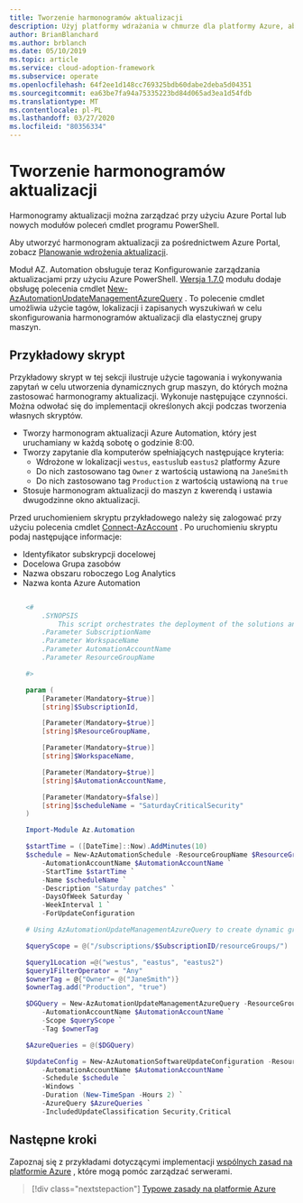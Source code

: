 ```yaml
---
title: Tworzenie harmonogramów aktualizacji
description: Użyj platformy wdrażania w chmurze dla platformy Azure, aby dowiedzieć się, jak zarządzać harmonogramami aktualizacji za pomocą Azure Portal lub nowych modułów poleceń cmdlet programu PowerShell.
author: BrianBlanchard
ms.author: brblanch
ms.date: 05/10/2019
ms.topic: article
ms.service: cloud-adoption-framework
ms.subservice: operate
ms.openlocfilehash: 64f2ee1d148cc769325bdb60dabe2deba5d04351
ms.sourcegitcommit: ea63be7fa94a75335223bd84d065ad3ea1d54fdb
ms.translationtype: MT
ms.contentlocale: pl-PL
ms.lasthandoff: 03/27/2020
ms.locfileid: "80356334"
---
```

# <a name="create-update-schedules"></a>Tworzenie harmonogramów aktualizacji

Harmonogramy aktualizacji można zarządzać przy użyciu Azure Portal lub nowych modułów poleceń cmdlet programu PowerShell.

Aby utworzyć harmonogram aktualizacji za pośrednictwem Azure Portal, zobacz [Planowanie wdrożenia aktualizacji](https://docs.microsoft.com/azure/automation/automation-tutorial-update-management#schedule-an-update-deployment).

Moduł AZ. Automation obsługuje teraz Konfigurowanie zarządzania aktualizacjami przy użyciu Azure PowerShell. [Wersja 1.7.0](https://www.powershellgallery.com/packages/Az/1.7.0) modułu dodaje obsługę polecenia cmdlet [New-AzAutomationUpdateManagementAzureQuery](https://docs.microsoft.com/powershell/module/az.automation/new-azautomationupdatemanagementazurequery?view=azps-1.7.0) . To polecenie cmdlet umożliwia użycie tagów, lokalizacji i zapisanych wyszukiwań w celu skonfigurowania harmonogramów aktualizacji dla elastycznej grupy maszyn.

## <a name="example-script"></a>Przykładowy skrypt

Przykładowy skrypt w tej sekcji ilustruje użycie tagowania i wykonywania zapytań w celu utworzenia dynamicznych grup maszyn, do których można zastosować harmonogramy aktualizacji. Wykonuje następujące czynności. Można odwołać się do implementacji określonych akcji podczas tworzenia własnych skryptów.

- Tworzy harmonogram aktualizacji Azure Automation, który jest uruchamiany w każdą sobotę o godzinie 8:00.
- Tworzy zapytanie dla komputerów spełniających następujące kryteria:
  - Wdrożone w lokalizacji `westus`, `eastus`lub `eastus2` platformy Azure
  - Do nich zastosowano tag `Owner` z wartością ustawioną na `JaneSmith`
  - Do nich zastosowano tag `Production` z wartością ustawioną na `true`
- Stosuje harmonogram aktualizacji do maszyn z kwerendą i ustawia dwugodzinne okno aktualizacji.

Przed uruchomieniem skryptu przykładowego należy się zalogować przy użyciu polecenia cmdlet [Connect-AzAccount](https://docs.microsoft.com/powershell/module/az.accounts/connect-azaccount?view=azps-2.1.0) . Po uruchomieniu skryptu podaj następujące informacje:

- Identyfikator subskrypcji docelowej
- Docelowa Grupa zasobów
- Nazwa obszaru roboczego Log Analytics
- Nazwa konta Azure Automation

```powershell

    <#
        .SYNOPSIS
            This script orchestrates the deployment of the solutions and the agents.
        .Parameter SubscriptionName
        .Parameter WorkspaceName
        .Parameter AutomationAccountName
        .Parameter ResourceGroupName

    #>

    param (
        [Parameter(Mandatory=$true)]
        [string]$SubscriptionId,

        [Parameter(Mandatory=$true)]
        [string]$ResourceGroupName,

        [Parameter(Mandatory=$true)]
        [string]$WorkspaceName,

        [Parameter(Mandatory=$true)]
        [string]$AutomationAccountName,

        [Parameter(Mandatory=$false)]
        [string]$scheduleName = "SaturdayCriticalSecurity"
    )

    Import-Module Az.Automation

    $startTime = ([DateTime]::Now).AddMinutes(10)
    $schedule = New-AzAutomationSchedule -ResourceGroupName $ResourceGroupName `
        -AutomationAccountName $AutomationAccountName `
        -StartTime $startTime `
        -Name $scheduleName `
        -Description "Saturday patches" `
        -DaysOfWeek Saturday `
        -WeekInterval 1 `
        -ForUpdateConfiguration

    # Using AzAutomationUpdateManagementAzureQuery to create dynamic groups.

    $queryScope = @("/subscriptions/$SubscriptionID/resourceGroups/")

    $query1Location =@("westus", "eastus", "eastus2")
    $query1FilterOperator = "Any"
    $ownerTag = @{"Owner"= @("JaneSmith")}
    $ownerTag.add("Production", "true")

    $DGQuery = New-AzAutomationUpdateManagementAzureQuery -ResourceGroupName $ResourceGroupName `
        -AutomationAccountName $AutomationAccountName `
        -Scope $queryScope `
        -Tag $ownerTag

    $AzureQueries = @($DGQuery)

    $UpdateConfig = New-AzAutomationSoftwareUpdateConfiguration -ResourceGroupName $ResourceGroupName `
        -AutomationAccountName $AutomationAccountName `
        -Schedule $schedule `
        -Windows `
        -Duration (New-TimeSpan -Hours 2) `
        -AzureQuery $AzureQueries `
        -IncludedUpdateClassification Security,Critical
```

## <a name="next-steps"></a>Następne kroki

Zapoznaj się z przykładami dotyczącymi implementacji [wspólnych zasad na platformie Azure](./common-policies.md) , które mogą pomóc zarządzać serwerami.

> [!div class="nextstepaction"]
> [Typowe zasady na platformie Azure](./common-policies.md)
